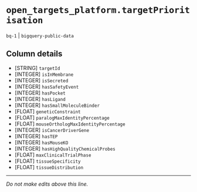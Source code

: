 # `open_targets_platform.targetPrioritisation`
`bq-1` | `bigquery-public-data`

## Column details
* [STRING]    `targetId`
* [INTEGER]   `isInMembrane`
* [INTEGER]   `isSecreted`
* [INTEGER]   `hasSafetyEvent`
* [INTEGER]   `hasPocket`
* [INTEGER]   `hasLigand`
* [INTEGER]   `hasSmallMoleculeBinder`
* [FLOAT]     `geneticConstraint`
* [FLOAT]     `paralogMaxIdentityPercentage`
* [FLOAT]     `mouseOrthologMaxIdentityPercentage`
* [INTEGER]   `isCancerDriverGene`
* [INTEGER]   `hasTEP`
* [INTEGER]   `hasMouseKO`
* [INTEGER]   `hasHighQualityChemicalProbes`
* [FLOAT]     `maxClinicalTrialPhase`
* [FLOAT]     `tissueSpecificity`
* [FLOAT]     `tissueDistribution`

-------------------------------------------------------------------------------
*Do not make edits above this line.*
